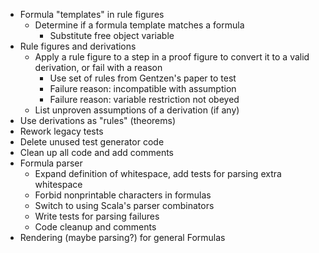 - Formula "templates" in rule figures
    - Determine if a formula template matches a formula
        - Substitute free object variable
- Rule figures and derivations
    - Apply a rule figure to a step in a proof figure to convert it to a
      valid derivation, or fail with a reason
      - Use set of rules from Gentzen's paper to test
      - Failure reason: incompatible with assumption
      - Failure reason: variable restriction not obeyed
    - List unproven assumptions of a derivation (if any)
- Use derivations as "rules" (theorems)
- Rework legacy tests
- Delete unused test generator code
- Clean up all code and add comments
- Formula parser
    - Expand definition of whitespace, add tests for parsing extra whitespace
    - Forbid nonprintable characters in formulas
    - Switch to using Scala's parser combinators
    - Write tests for parsing failures
    - Code cleanup and comments
- Rendering (maybe parsing?) for general Formulas
